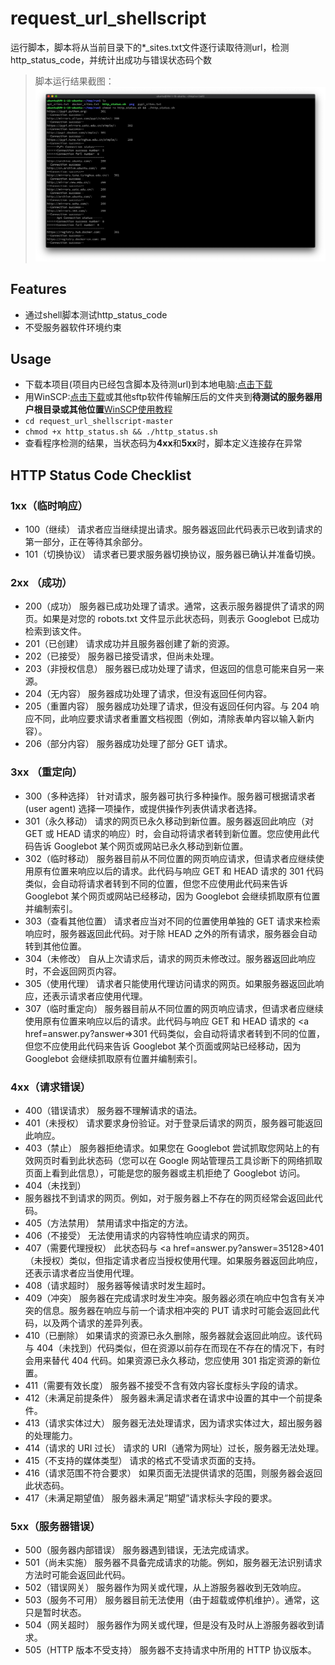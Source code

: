 # request_url_shellscript
运行脚本，脚本将从当前目录下的*_sites.txt文件逐行读取待测url，检测http_status_code，并统计出成功与错误状态码个数<br/>
>脚本运行结果截图：<br/>
![image](https://github.com/Tsingtong/request_url_shellscript/raw/master/png/1.png)

## Features
+ 通过shell脚本测试http_status_code
+ 不受服务器软件环境约束

## Usage
- 下载本项目(项目内已经包含脚本及待测url)到本地电脑:[点击下载](https://github.com/Tsingtong/request_url_shellscript/archive/master.zip)
- 用WinSCP:[点击下载](http://139.199.124.196/liuqingtong/WinSCP-5.13.5-Setup.exe)或其他sftp软件传输解压后的文件夹到<b>待测试的服务器用户根目录或其他位置</b>[WinSCP使用教程](https://jingyan.baidu.com/article/ed2a5d1f346fd409f6be179a.html)
- ```cd request_url_shellscript-master```
- ```chmod +x http_status.sh && ./http_status.sh```
- 查看程序检测的结果，当状态码为<b>4xx</b>和<b>5xx</b>时，脚本定义连接存在异常

## HTTP Status Code Checklist
### 1xx（临时响应）<br/>
* 100（继续）	请求者应当继续提出请求。服务器返回此代码表示已收到请求的第一部分，正在等待其余部分。<br/>
* 101（切换协议）	请求者已要求服务器切换协议，服务器已确认并准备切换。<br/>
### 2xx （成功）<br/>
* 200（成功）	服务器已成功处理了请求。通常，这表示服务器提供了请求的网页。如果是对您的 robots.txt 文件显示此状态码，则表示 Googlebot 已成功检索到该文件。<br/>
* 201（已创建）	请求成功并且服务器创建了新的资源。<br/>
* 202（已接受）	服务器已接受请求，但尚未处理。<br/>
* 203（非授权信息）	服务器已成功处理了请求，但返回的信息可能来自另一来源。<br/>
* 204（无内容）	服务器成功处理了请求，但没有返回任何内容。<br/>
* 205（重置内容）	服务器成功处理了请求，但没有返回任何内容。与 204 响应不同，此响应要求请求者重置文档视图（例如，清除表单内容以输入新内容）。<br/>
* 206（部分内容）	服务器成功处理了部分 GET 请求。<br/>
### 3xx （重定向）<br/>
* 300（多种选择）	针对请求，服务器可执行多种操作。服务器可根据请求者 (user agent) 选择一项操作，或提供操作列表供请求者选择。<br/>
* 301（永久移动）	请求的网页已永久移动到新位置。服务器返回此响应（对 GET 或 HEAD 请求的响应）时，会自动将请求者转到新位置。您应使用此代码告诉 Googlebot 某个网页或网站已永久移动到新位置。<br/>
* 302（临时移动）	服务器目前从不同位置的网页响应请求，但请求者应继续使用原有位置来响应以后的请求。此代码与响应 GET 和 HEAD 请求的 301 代码类似，会自动将请求者转到不同的位置，但您不应使用此代码来告诉 Googlebot 某个网页或网站已经移动，因为 Googlebot 会继续抓取原有位置并编制索引。<br/>
* 303（查看其他位置）	请求者应当对不同的位置使用单独的 GET 请求来检索响应时，服务器返回此代码。对于除 HEAD 之外的所有请求，服务器会自动转到其他位置。<br/>
* 304（未修改）	自从上次请求后，请求的网页未修改过。服务器返回此响应时，不会返回网页内容。<br/>
* 305（使用代理）	请求者只能使用代理访问请求的网页。如果服务器返回此响应，还表示请求者应使用代理。<br/>
* 307（临时重定向）	服务器目前从不同位置的网页响应请求，但请求者应继续使用原有位置来响应以后的请求。此代码与响应 GET 和 HEAD 请求的 <a href=answer.py?answer=>301</a> 代码类似，会自动将请求者转到不同的位置，但您不应使用此代码来告诉 Googlebot 某个页面或网站已经移动，因为 Googlebot 会继续抓取原有位置并编制索引。<br/>
### 4xx（请求错误）<br/>
* 400（错误请求）	服务器不理解请求的语法。<br/>
* 401（未授权）	请求要求身份验证。对于登录后请求的网页，服务器可能返回此响应。<br/>
* 403（禁止）	服务器拒绝请求。如果您在 Googlebot 尝试抓取您网站上的有效网页时看到此状态码（您可以在 Google 网站管理员工具诊断下的网络抓取页面上看到此信息），可能是您的服务器或主机拒绝了 Googlebot 访问。<br/>
* 404（未找到）	<br/>
* 服务器找不到请求的网页。例如，对于服务器上不存在的网页经常会返回此代码。<br/>
* 405（方法禁用）	禁用请求中指定的方法。<br/>
* 406（不接受）	无法使用请求的内容特性响应请求的网页。<br/>
* 407（需要代理授权）	此状态码与 <a href=answer.py?answer=35128>401（未授权）</a>类似，但指定请求者应当授权使用代理。如果服务器返回此响应，还表示请求者应当使用代理。<br/>
* 408（请求超时）	服务器等候请求时发生超时。<br/>
* 409（冲突）	服务器在完成请求时发生冲突。服务器必须在响应中包含有关冲突的信息。服务器在响应与前一个请求相冲突的 PUT 请求时可能会返回此代码，以及两个请求的差异列表。<br/>
* 410（已删除）	如果请求的资源已永久删除，服务器就会返回此响应。该代码与 404（未找到）代码类似，但在资源以前存在而现在不存在的情况下，有时会用来替代 404 代码。如果资源已永久移动，您应使用 301 指定资源的新位置。<br/>
* 411（需要有效长度）	服务器不接受不含有效内容长度标头字段的请求。<br/>
* 412（未满足前提条件）	服务器未满足请求者在请求中设置的其中一个前提条件。<br/>
* 413（请求实体过大）	服务器无法处理请求，因为请求实体过大，超出服务器的处理能力。<br/>
* 414（请求的 URI 过长）	请求的 URI（通常为网址）过长，服务器无法处理。<br/>
* 415（不支持的媒体类型）	请求的格式不受请求页面的支持。<br/>
* 416（请求范围不符合要求）	如果页面无法提供请求的范围，则服务器会返回此状态码。<br/>
* 417（未满足期望值）	服务器未满足”期望”请求标头字段的要求。<br/>
### 5xx（服务器错误）<br/>
* 500（服务器内部错误）	服务器遇到错误，无法完成请求。<br/>
* 501（尚未实施）	服务器不具备完成请求的功能。例如，服务器无法识别请求方法时可能会返回此代码。<br/>
* 502（错误网关）	服务器作为网关或代理，从上游服务器收到无效响应。<br/>
* 503（服务不可用）	服务器目前无法使用（由于超载或停机维护）。通常，这只是暂时状态。<br/>
* 504（网关超时）	服务器作为网关或代理，但是没有及时从上游服务器收到请求。<br/>
* 505（HTTP 版本不受支持）	服务器不支持请求中所用的 HTTP 协议版本。<br/>

